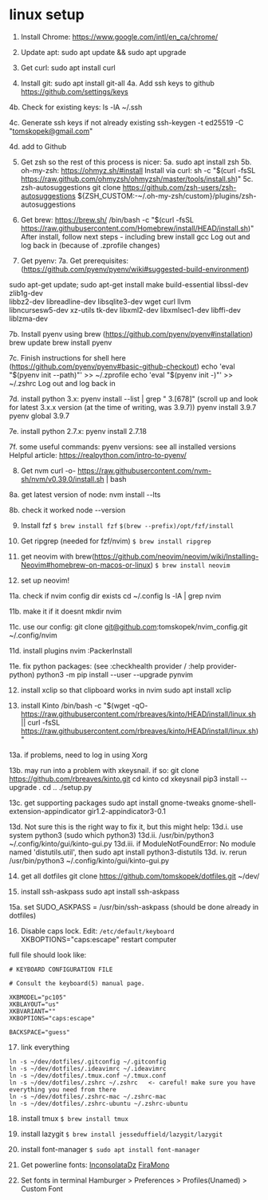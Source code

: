 # linux setup

1. Install Chrome: https://www.google.com/intl/en_ca/chrome/

2. Update apt: sudo apt update && sudo apt upgrade

3. Get curl: sudo apt install curl

4. Install git: sudo apt install git-all
   4a. Add ssh keys to github
   https://github.com/settings/keys

4b. Check for existing keys:
ls -lA ~/.ssh

4c. Generate ssh keys if not already existing
ssh-keygen -t ed25519 -C "tomskopek@gmail.com"

4d. add to Github

5. Get zsh so the rest of this process is nicer:
   5a. sudo apt install zsh
   5b. oh-my-zsh:
   https://ohmyz.sh/#install
   Install via curl: sh -c "$(curl -fsSL https://raw.github.com/ohmyzsh/ohmyzsh/master/tools/install.sh)"
   5c. zsh-autosuggestions
   git clone https://github.com/zsh-users/zsh-autosuggestions ${ZSH_CUSTOM:-~/.oh-my-zsh/custom}/plugins/zsh-autosuggestions

6. Get brew: https://brew.sh/
   /bin/bash -c "$(curl -fsSL https://raw.githubusercontent.com/Homebrew/install/HEAD/install.sh)"
   After install, follow next steps - including brew install gcc
   Log out and log back in (because of .zprofile changes)

7. Get pyenv:
   7a. Get prerequisites: (https://github.com/pyenv/pyenv/wiki#suggested-build-environment)

sudo apt-get update; sudo apt-get install make build-essential libssl-dev zlib1g-dev \
 libbz2-dev libreadline-dev libsqlite3-dev wget curl llvm \
 libncursesw5-dev xz-utils tk-dev libxml2-dev libxmlsec1-dev libffi-dev liblzma-dev

7b. Install pyenv using brew (https://github.com/pyenv/pyenv#installation)
brew update
brew install pyenv

7c. Finish instructions for shell here (https://github.com/pyenv/pyenv#basic-github-checkout)
echo 'eval "$(pyenv init --path)"' >> ~/.zprofile
  echo 'eval "$(pyenv init -)"' >> ~/.zshrc
Log out and log back in

7d. install python 3.x:
pyenv install --list | grep " 3\.[678]"
(scroll up and look for latest 3.x.x version (at the time of writing, was 3.9.7))
pyenv install 3.9.7
pyenv global 3.9.7

7e. install python 2.7.x:
pyenv install 2.7.18

7f. some useful commands:
pyenv versions: see all installed versions
Helpful article: https://realpython.com/intro-to-pyenv/

8. Get nvm
   curl -o- https://raw.githubusercontent.com/nvm-sh/nvm/v0.39.0/install.sh | bash

8a. get latest version of node:
nvm install --lts

8b. check it worked
node --version

9. Install fzf
   `$ brew install fzf`
   `$(brew --prefix)/opt/fzf/install`

10. Get ripgrep (needed for fzf/nvim)
    `$ brew install ripgrep`

11. get neovim with brew(https://github.com/neovim/neovim/wiki/Installing-Neovim#homebrew-on-macos-or-linux)
    `$ brew install neovim`

12. set up neovim!

11a. check if nvim config dir exists
cd ~/.config
ls -lA | grep nvim

11b. make it if it doesnt
mkdir nvim

11c. use our config:
git clone git@github.com:tomskopek/nvim_config.git ~/.config/nvim

11d. install plugins
nvim
:PackerInstall

11e. fix python packages: (see :checkhealth provider / :help provider-python)
python3 -m pip install --user --upgrade pynvim

12. install xclip so that clipboard works in nvim
    sudo apt install xclip

13. install Kinto
    /bin/bash -c "$(wget -qO- https://raw.githubusercontent.com/rbreaves/kinto/HEAD/install/linux.sh || curl -fsSL https://raw.githubusercontent.com/rbreaves/kinto/HEAD/install/linux.sh)"

13a. if problems, need to log in using Xorg

13b. may run into a problem with xkeysnail. if so:
git clone https://github.com/rbreaves/kinto.git
cd kinto
cd xkeysnail
pip3 install --upgrade .
cd ..
./setup.py

13c. get supporting packages
sudo apt install gnome-tweaks gnome-shell-extension-appindicator gir1.2-appindicator3-0.1

13d. Not sure this is the right way to fix it, but this might help:
13d.i. use system python3 (sudo which python3)
13d.ii. /usr/bin/python3 ~/.config/kinto/gui/kinto-gui.py
13d.iii. if ModuleNotFoundError: No module named 'distutils.util', then sudo apt install python3-distutils
13d. iv. rerun /usr/bin/python3 ~/.config/kinto/gui/kinto-gui.py

14. get all dotfiles
    git clone https://github.com/tomskopek/dotfiles.git ~/dev/

15. install ssh-askpass
    sudo apt install ssh-askpass

15a.
set SUDO_ASKPASS = /usr/bin/ssh-askpass (should be done already in dotfiles)

16. Disable caps lock. Edit: `/etc/default/keyboard`
    XKBOPTIONS="caps:escape"
    restart computer

full file should look like:

```
# KEYBOARD CONFIGURATION FILE

# Consult the keyboard(5) manual page.

XKBMODEL="pc105"
XKBLAYOUT="us"
XKBVARIANT=""
XKBOPTIONS="caps:escape"

BACKSPACE="guess"
```

17. link everything

```
ln -s ~/dev/dotfiles/.gitconfig ~/.gitconfig
ln -s ~/dev/dotfiles/.ideavimrc ~/.ideavimrc
ln -s ~/dev/dotfiles/.tmux.conf ~/.tmux.conf
ln -s ~/dev/dotfiles/.zshrc ~/.zshrc   <- careful! make sure you have everything you need from there
ln -s ~/dev/dotfiles/.zshrc-mac ~/.zshrc-mac
ln -s ~/dev/dotfiles/.zshrc-ubuntu ~/.zshrc-ubuntu
```

18. install tmux
    `$ brew install tmux`

19. install lazygit
    `$ brew install jesseduffield/lazygit/lazygit`

20. install font-manager
    `$ sudo apt install font-manager`

21. Get powerline fonts:
    [InconsolataDz](https://github.com/powerline/fonts/blob/master/InconsolataDz/Inconsolata-dz%20for%20Powerline.otf)
    [FiraMono](https://github.com/powerline/fonts/blob/master/FiraMono/FuraMono-Medium%20Powerline.otf)

22. Set fonts in terminal
    Hamburger > Preferences > Profiles(Unamed) > Custom Font

